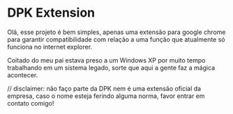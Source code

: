 # DPK Extension

Olá, esse projeto é bem simples, apenas uma extensão para google chrome para garantir compatibilidade com relação a uma função que atualmente só funciona no internet explorer.

Coitado do meu pai estava preso a um Windows XP por muito tempo trabalhando em um sistema legado, sorte que aqui a gente faz a mágica acontecer.

// disclaimer: não faço parte da DPK nem é uma extensão oficial da empresa, caso o nome esteja ferindo alguma norma, favor entrar em contato comigo!
